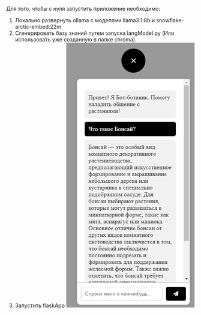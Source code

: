 Для того, чтобы с нуля запустить приложение необходимо:
1) Локально развернуть ollama c моделями llama3.1:8b и snowflake-arctic-embed:22m
2) Сгенерировать базу знаний путем запуска langModel.py (Или использовать уже созданную в папке chroma).
3) Запустить flaskApp
![alt text](example.jpg)
